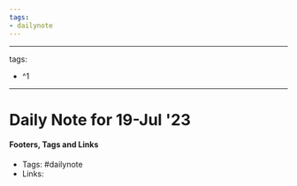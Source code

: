 ```yaml
---
tags:
- dailynote
---
```


---
tags:
- ^1
---


# Daily Note for 19-Jul '23



#### Footers, Tags and Links
- Tags: #dailynote 
- Links: 

[^1]:
